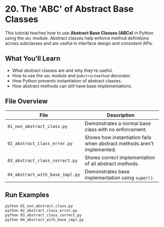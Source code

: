 # 20. The 'ABC' of Abstract Base Classes

This tutorial teaches how to use **Abstract Base Classes (ABCs)** in Python using the `abc` module. Abstract classes help enforce method definitions across subclasses and are useful in interface design and consistent APIs.

## What You'll Learn

- What abstract classes are and why they're useful.
- How to use the `abc` module and `@abstractmethod` decorator.
- How Python prevents instantiation of abstract classes.
- How abstract methods can still have base implementations.

## File Overview

| File                            | Description                                                             |
| ------------------------------- | ----------------------------------------------------------------------- |
| `01_non_abstract_class.py`      | Demonstrates a normal base class with no enforcement.                   |
| `02_abstract_class_error.py`    | Shows how instantiation fails when abstract methods aren't implemented. |
| `03_abstract_class_correct.py`  | Shows correct implementation of all abstract methods.                   |
| `04_abstract_with_base_impl.py` | Demonstrates base implementation using `super()`.                       |

## Run Examples

```bash
python 01_non_abstract_class.py
python 02_abstract_class_error.py
python 03_abstract_class_correct.py
python 04_abstract_with_base_impl.py
```
